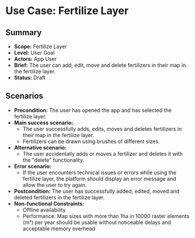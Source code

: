 # Use Case: Fertilize Layer

## Summary

-   **Scope:** Fertilize Layer
-   **Level:** User Goal
-   **Actors:** App User
-   **Brief:** The user can add, edit, move and delete fertilizers in their map in the fertilize layer.
-   **Status:** Draft

## Scenarios

-   **Precondition:**
    The user has opened the app and has selected the fertilize layer.
-   **Main success scenario:**
    -   The user successfully adds, edits, moves and deletes fertilizers in their map in the fertilize layer.
    -   Fertilizers can be drawn using brushes of different sizes.
-   **Alternative scenario:**
    -   The user accidentally adds or moves a fertilizer and deletes it with the "delete" functionality.
-   **Error scenario:**
    -   If the user encounters technical issues or errors while using the fertilize layer, the platform should display an error message and allow the user to try again.
-   **Postcondition:**
    The user has successfully added, edited, moved and deleted fertilizers in the fertilize layer.
-   **Non-functional Constraints:**
    - Offline availability
    - Performance: Map sizes with more than 1ha in 10000 raster elements (m²) per year should be usable without noticeable delays and acceptable memory overhead

